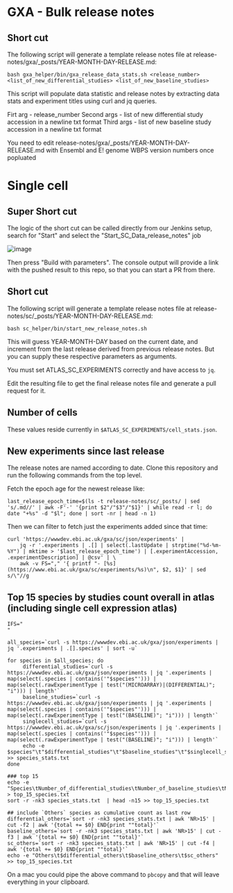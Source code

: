 # GXA - Bulk release notes

## Short cut
The following script will generate a template release notes file at release-notes/gxa/_posts/YEAR-MONTH-DAY-RELEASE.md:


```
bash gxa_helper/bin/gxa_release_data_stats.sh <release_number> <list_of_new_differential_studies> <list_of_new_baseline_studies>
```
This script will populate data statistic and release notes by extracting data stats and experiment titles using curl and jq queries. 

Firt arg - release_number
Second args - list of new differential study accession in a newline txt format
Third args - list of new baseline study accession in a newline txt format

You need to edit release-notes/gxa/_posts/YEAR-MONTH-DAY-RELEASE.md with Ensembl and E! genome WBPS version numbers once popluated


# Single cell

## Super Short cut

The logic of the short cut can be called directly from our Jenkins setup, search for "Start" and select the "Start_SC_Data_release_notes" job

![image](https://user-images.githubusercontent.com/368478/109993019-c5b0bc00-7d03-11eb-89d4-14a1210d9da4.png)

Then press "Build with parameters". The console output will provide a link with the pushed result to this repo, so that you can start a PR from there.

## Short cut

The following script will generate a template release notes file at release-notes/sc/_posts/YEAR-MONTH-DAY-RELEASE.md:

```
bash sc_helper/bin/start_new_release_notes.sh
```

This will guess YEAR-MONTH-DAY based on the current date, and increment from the last release derived from previous release notes. But you can supply these respective parameters as arguments.

You must set ATLAS_SC_EXPERIMENTS correctly and have access to `jq`.

Edit the resulting file to get the final release notes file and generate a pull request for it.

## Number of cells

These values reside currently in `$ATLAS_SC_EXPERIMENTS/cell_stats.json`.

## New experiments since last release

The release notes are named according to date. Clone this repository and run the following commands from the top level.

Fetch the epoch age for the newest release like:

```
last_release_epoch_time=$(ls -t release-notes/sc/_posts/ | sed 's/.md//' | awk -F'-' '{print $2"/"$3"/"$1}' | while read -r l; do date "+%s" -d "$l"; done | sort -nr | head -n 1)
```
Then we can filter to fetch just the experiments added since that time:
```
curl 'https://wwwdev.ebi.ac.uk/gxa/sc/json/experiments' | 
	jq -r '.experiments | .[] | select(.lastUpdate | strptime("%d-%m-%Y") | mktime > '$last_release_epoch_time') | [.experimentAccession, .experimentDescription] | @csv' | \
	awk -v FS="," '{ printf "- [%s](https://www.ebi.ac.uk/gxa/sc/experiments/%s)\n", $2, $1}' | sed s/\"//g
```

## Top 15 species by studies count overall in atlas (including single cell expression atlas)

```
IFS="
"

all_species=`curl -s https://wwwdev.ebi.ac.uk/gxa/json/experiments | jq '.experiments | .[].species' | sort -u`

for species in $all_species; do
	 differential_studies=`curl -s https://wwwdev.ebi.ac.uk/gxa/json/experiments | jq '.experiments | map(select(.species | contains('"$species"'))) | map(select(.rawExperimentType | test("(MICROARRAY)|(DIFFERENTIAL)"; "i"))) | length'`
	 baseline_studies=`curl -s https://wwwdev.ebi.ac.uk/gxa/json/experiments | jq '.experiments | map(select(.species | contains('"$species"'))) | map(select(.rawExperimentType | test("(BASELINE)"; "i"))) | length'`
	 singlecell_studies=`curl -s https://wwwdev.ebi.ac.uk/gxa/sc/json/experiments | jq '.experiments | map(select(.species | contains('"$species"'))) | map(select(.rawExperimentType | test("(BASELINE)"; "i"))) | length'`
	 echo -e $species"\t"$differential_studies"\t"$baseline_studies"\t"$singlecell_studies	>> species_stats.txt
done

### top 15
echo -e "Species\tNumber_of_differential_studies\tNumber_of_baseline_studies\tNumber_of_singlecell_studies" > top_15_species.txt	
sort -r -nk3 species_stats.txt  | head -n15 >> top_15_species.txt

## include `Others` species as cumulative count as last row
differential_others=`sort -r -nk3 species_stats.txt | awk 'NR>15' | cut -f2 | awk '{total += $0} END{print ""total}'`
baseline_others=`sort -r -nk3 species_stats.txt | awk 'NR>15' | cut -f3 | awk '{total += $0} END{print ""total}'`
sc_others=`sort -r -nk3 species_stats.txt | awk 'NR>15' | cut -f4 | awk '{total += $0} END{print ""total}'`
echo -e "Others\t$differential_others\t$baseline_others\t$sc_others" >> top_15_species.txt
```
On a mac you could pipe the above command to `pbcopy` and that will leave everything in your clipboard.
